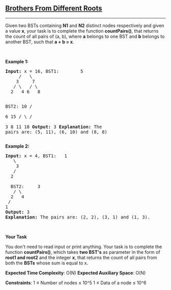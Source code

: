 <h2><a href="https://www.geeksforgeeks.org/problems/inorder-traversal-and-bst5855/1">Brothers From Different Roots</a></h2><hr><div><p>Given two BSTs containing <strong>N1</strong> and <strong>N2</strong> distinct nodes respectively and given a value <strong>x</strong>, your task is to complete the function <strong>countPairs()</strong>, that returns the count of all pairs of (a, b), where <strong>a</strong> belongs to one BST and <strong>b</strong> belongs to another BST, such that <strong>a + b = x</strong>.</p>
<p>&nbsp;</p>
<p><strong class="example">Example 1:</strong></p>
<pre><strong>Input:</strong> x = 16, BST1:        5
     /   \
    3     7
   / \   / \
  2   4 6   8

BST2: 10
/ \
 6 15
/ \ / \
 3 8 11 18
<strong>Output:</strong> 3
<strong>Explanation:</strong> The pairs are: (5, 11), (6, 10) and (8, 8)</pre>

<p><strong class="example">Example 2:</strong></p>

<pre><strong>Input:</strong> x = 4, BST1:   1
   \
    3
   /
  2

  BST2:     3
   / \
  2   4
 /     
1
<strong>Output:</strong> 3
<strong>Explanation:</strong> The pairs are: (2, 2), (3, 1) and (1, 3).</pre>

<p>&nbsp;</p>
<p><strong>Your Task</strong></p>

<p>You don't need to read input or print anything. Your task is to complete the function <strong>countPairs()</strong>, which takes <strong>two BST's</strong> as parameter in the form of <strong>root1 and root2</strong> and the integer <strong>x</strong>, that returns the count of all pairs from both the <strong>BSTs</strong> whose sum is equal to x.</p>
<p><strong>Expected Time Complexity</strong>: O(N)
<strong>Expected Auxiliary Space</strong>: O(N)

<strong>Constraints</strong>:
1 ≤ Number of nodes ≤ 10^5
1 ≤ Data of a node ≤ 10^6

</div>
